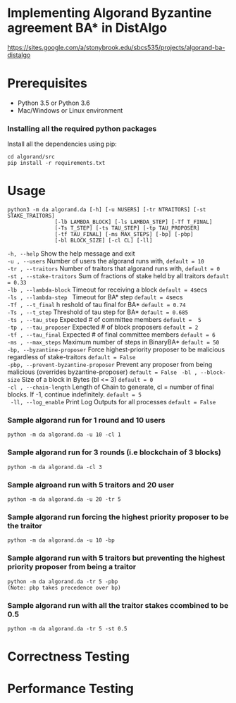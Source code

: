 # Implementing Algorand Byzantine agreement BA* in DistAlgo
<https://sites.google.com/a/stonybrook.edu/sbcs535/projects/algorand-ba-distalgo>

# Prerequisites
* Python 3.5 or Python 3.6
* Mac/Windows or Linux environment

### Installing all the required python packages
Install all the dependencies using pip:

    cd algorand/src
    pip install -r requirements.txt
# Usage
    python3 -m da algorand.da [-h] [-u NUSERS] [-tr NTRAITORS] [-st STAKE_TRAITORS]
                   [-lb LAMBDA_BLOCK] [-ls LAMBDA_STEP] [-Tf T_FINAL]
                   [-Ts T_STEP] [-ts TAU_STEP] [-tp TAU_PROPOSER]
                   [-tf TAU_FINAL] [-ms MAX_STEPS] [-bp] [-pbp]
                   [-bl BLOCK_SIZE] [-cl CL] [-ll]
                    
  `-h, --help`  Show the help message and exit \
  `-u , --users`   Number of users the algorand runs with, `default = 10`\
  `-tr , --traitors`   Number of traitors that algorand runs with, `default = 0`\
  `-st , --stake-traitors`  Sum of fractions of stake held by all traitors `default = 0.33`\
  `-lb , --lambda-block`   Timeout for receiving a block `default = 4`secs\
  `-ls , --lambda-step `  Timeout for BA* step `default = 4`secs\
  `-Tf , --t_final` h reshold of tau final for BA* `default = 0.74`\
  `-Ts , --t_step`
                        Threshold of tau step for BA* `default = 0.685`\
  `-ts , --tau_step`
                        Expected # of committee members `default =  5`\
  `-tp , --tau_proposer`
                        Expected # of block proposers `default = 2`\
  `-tf , --tau_final`
                        Expected # of final committee members `default = 6`\
  `-ms , --max_steps`
                        Maximum number of steps in BinaryBA* `default = 50`\
  `-bp, --byzantine-proposer`
                        Force highest-priority proposer to be malicious
                        regardless of stake-traitors `default = False`\
  `-pbp, --prevent-byzantine-proposer`
                        Prevent any proposer from being malicious (overrides
                        byzantine-proposer) `default = False `
  `-bl , --block-size`
                        Size of a block in Bytes (bl <= 3) `default = 0`\
  `-cl , --chain-length`
                        Length of Chain to generate, cl = number of final
                        blocks. If -1, continue indefinitely. `default = 5`\
 ` -ll, --log_enable`     Print Log Outputs for all processes `default = False`
  
  
### Sample algorand run for 1 round and 10 users

    python -m da algorand.da -u 10 -cl 1

### Sample algorand run for 3 rounds (i.e blockchain of 3 blocks)

    python -m da algorand.da -cl 3

### Sample algroand run with 5 traitors and 20 user

    python -m da algorand.da -u 20 -tr 5

### Sample algorand run forcing the highest priority proposer to be the traitor 

    python -m da algorand.da -u 10 -bp

### Sample algorand run with 5 traitors but preventing the highest priority proposer from being a traitor

    python -m da algorand.da -tr 5 -pbp
    (Note: pbp takes precedence over bp) 

### Sample algorand run with all the traitor stakes ccombined to be 0.5

    python -m da algorand.da -tr 5 -st 0.5
    
    
# Correctness Testing


# Performance Testing





 
